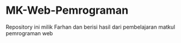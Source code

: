 # MK-Web-Pemrograman
Repository ini milik Farhan dan berisi hasil dari pembelajaran matkul pemrograman web
